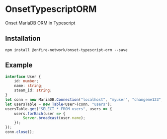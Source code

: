# OnsetTypescriptORM

Onset MariaDB ORM in Typescript

## Installation
```
npm install @onfire-network/onset-typescript-orm --save
```

## Example
```typescript
interface User {
    id: number;
    name: string;
    steam_id: string;
}
let conn = new MariaDB.Connection("localhost", "myuser", "changeme123", "mydatabase");
let usersTable = new Table<User>(conn, "users");
usersTable.get("SELECT * FROM users", users => {
    users.forEach(user => {
        Server.broadcast(user.name);
    });
});
conn.close();
```